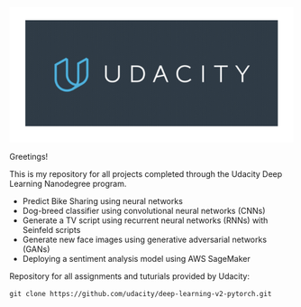 ![Udacity logo](/imgs/udacity_logo.png)

Greetings!

This is my repository for all projects completed through the Udacity Deep Learning Nanodegree program.
 
  - Predict Bike Sharing using neural networks
  - Dog-breed classifier using convolutional neural networks (CNNs)
  - Generate a TV script using recurrent neural networks (RNNs) with Seinfeld scripts
  - Generate new face images using generative adversarial networks (GANs)
  - Deploying a sentiment analysis model using AWS SageMaker


Repository for all assignments and tuturials provided by Udacity:

    git clone https://github.com/udacity/deep-learning-v2-pytorch.git
